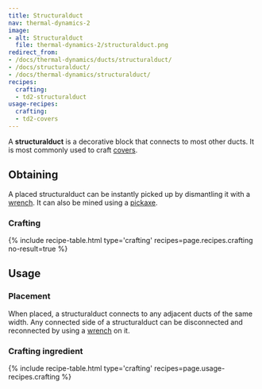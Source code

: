 ```yaml
---
title: Structuralduct
nav: thermal-dynamics-2
image:
- alt: Structuralduct
  file: thermal-dynamics-2/structuralduct.png
redirect_from:
- /docs/thermal-dynamics/ducts/structuralduct/
- /docs/structuralduct/
- /docs/thermal-dynamics/structuralduct/
recipes:
  crafting:
  - td2-structuralduct
usage-recipes:
  crafting:
  - td2-covers
---
```


A **structuralduct** is a decorative block that connects to most other ducts. It
is most commonly used to craft [covers](/docs/thermal-dynamics-2/covers/).


Obtaining
---------

A placed structuralduct can be instantly picked up by dismantling it with a
[wrench](/docs/wrenches/). It can also be mined using a
[pickaxe](https://minecraft.gamepedia.com/Pickaxe).

### Crafting
{% include recipe-table.html type='crafting' recipes=page.recipes.crafting no-result=true %}


Usage
-----

### Placement
When placed, a structuralduct connects to any adjacent ducts of the same width.
Any connected side of a structuralduct can be disconnected and reconnected by
using a [wrench](/docs/wrenches/) on it.

### Crafting ingredient
{% include recipe-table.html type='crafting' recipes=page.usage-recipes.crafting %}
